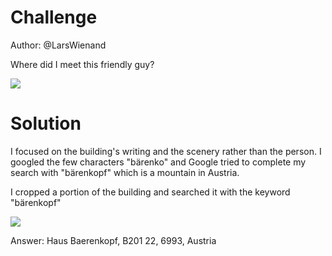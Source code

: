 # Challenge

Author: @LarsWienand

Where did I meet this friendly guy?


![](https://pbs.twimg.com/media/E2z84xbWEAQdMyx?format=jpg&name=large)



# Solution

I focused on the building's writing and the scenery rather than the person. I googled the few characters "bärenko" and Google tried to complete my search with "bärenkopf" which is a mountain in Austria.

I cropped a portion of the building and searched it with the keyword "bärenkopf"

![](https://twitter.com/messages/19618471-1377401023266914307/media/1399856608381870085)

Answer: Haus Baerenkopf, B201 22, 6993, Austria 
